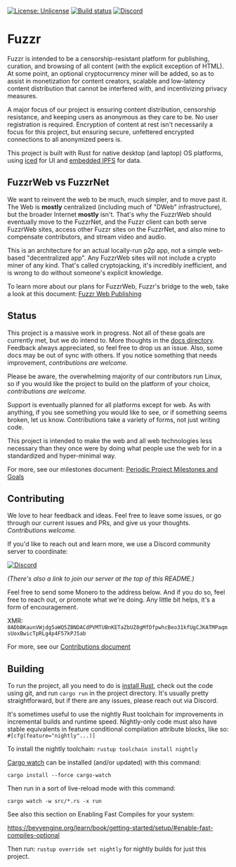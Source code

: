 [![License: Unlicense](https://img.shields.io/badge/license-Unlicense-blue.svg?style=flat-square)](http://unlicense.org/)
[![Build status](https://img.shields.io/github/workflow/status/FuzzrNet/fuzzr/Rust/main?style=flat-square)](https://github.com/FuzzrNet/fuzzr/actions?query=branch:main)
[![Discord](https://img.shields.io/discord/788559109011406889?style=flat-square&logo=discord)](https://discord.gg/cvgbcSwYzy)

# Fuzzr

Fuzzr is intended to be a censorship-resistant platform for publishing, curation, and browsing of all content (with the explicit exception of HTML). At some point, an optional cryptocurrency miner will be added, so as to assist in monetization for content creators, scalable and low-latency content distribution that cannot be interfered with, and incentivizing privacy measures.

A major focus of our project is ensuring content distribution, censorship resistance, and keeping users as anonymous as they care to be. No user registration is required. Encryption of content at rest isn't necessarily a focus for this project, but ensuring secure, unfettered encrypted connections to all anonymized peers is.

This project is built with Rust for native desktop (and laptop) OS platforms, using [iced](https://github.com/hecrj/iced) for UI and [embedded IPFS](https://github.com/ipfs-rust/ipfs-embed/) for data.

## FuzzrWeb vs FuzzrNet

We want to reinvent the web to be much, much simpler, and to move past it. The Web is __mostly__ centralized (including much of "DWeb" infrastructure), but the broader Internet __mostly__ isn't. That's why the FuzzrWeb should eventually move to the FuzzrNet, and the Fuzzr client can both serve FuzzrWeb sites, access other Fuzzr sites on the FuzzrNet, and also mine to compensate contributors, and stream video and audio.

This is an architecture for an actual locally-run p2p app, not a simple web-based "decentralized app". Any FuzzrWeb sites will not include a crypto miner of any kind. That's called cryptojacking, it's incredibly inefficient, and is wrong to do without someone's explicit knowledge.

To learn more about our plans for FuzzrWeb, Fuzzr's bridge to the web, take a look at this document: [Fuzzr Web Publishing](docs/web_publishing.md)

## Status

This project is a massive work in progress. Not all of these goals are currently met, but we do intend to. More thoughts in the [docs directory](docs/). Feedback always appreciated, so feel free to drop us an issue. Also, some docs may be out of sync with others. If you notice something that needs improvement, _contributions are welcome._

Please be aware, the overwhelming majority of our contributors run Linux, so if you would like the project to build on the platform of your choice, _contributions are welcome._

Support is eventually planned for all platforms except for web. As with anything, if you see something you would like to see, or if something seems broken, let us know. Contributions take a variety of forms, not just writing code.

This project is intended to make the web and all web technologies less necessary than they once were by doing what people use the web for in a standardized and hyper-minimal way.

For more, see our milestones document: [Periodic Project Milestones and Goals](docs/milestones.md)

## Contributing

We love to hear feedback and ideas. Feel free to leave some issues, or go through our current issues and PRs, and give us your thoughts. _Contributions welcome._

If you'd like to reach out and learn more, we use a Discord community server to coordinate:

[![Discord](https://img.shields.io/discord/788559109011406889?style=for-the-badge&logo=discord)](https://discord.gg/cvgbcSwYzy)

_(There's also a link to join our server at the top of this README.)_

Feel free to send some Monero to the address below. And if you do so, feel free to reach out, or promote what we're doing. Any little bit helps, it's a form of encouragement.

XMR: `8ADbBKaunVWjdg5aWQ5ZBNDACdPVMTUBnKETaZbUZ8gMfDfpwhcBeo31kfUgCJKATMPaqmsUoxBwicTpRLg4p4F57kPJ5ab`

For more, see our [Contributions document](CONTRIBUTING.md)

## Building

To run the project, all you need to do is [install Rust](https://rustup.rs), check out the code using git, and run `cargo run` in the project directory. It's usually pretty straightforward, but if there are any issues, please reach out via Discord.

It's sometimes useful to use the nightly Rust toolchain for improvements in incremental builds and runtime speed. Nightly-only code must also have stable equivalents in feature conditional compilation attribute blocks, like so: `#[cfg(feature="nightly"...)]`

To install the nightly toolchain: `rustup toolchain install nightly`

[Cargo watch](https://github.com/passcod/cargo-watch) can be installed (and/or updated) with this command:

`cargo install --force cargo-watch`

Then run in a sort of live-reload mode with this command:

`cargo watch -w src/*.rs -x run`

See also this section on Enabling Fast Compiles for your system:

<https://bevyengine.org/learn/book/getting-started/setup/#enable-fast-compiles-optional>

Then run: `rustup override set nightly` for nightly builds for just this project.
